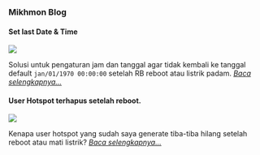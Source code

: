 ### Mikhmon Blog

#### Set last Date & Time

![](./img/setdatetime-s.png)

Solusi untuk pengaturan jam dan tanggal agar tidak kembali ke tanggal default `jan/01/1970 00:00:00` setelah RB reboot atau listrik padam. [*Baca selengkapnya...*](./?blog/set-date-time "Read more...")

#### User Hotspot terhapus setelah reboot. 

![](./img/usersmissing-s.png)

Kenapa user hotspot yang sudah saya generate tiba-tiba hilang setelah reboot atau mati listrik? [*Baca selengkapnya...*](./?blog/hotspot-users-missing "Read more...")

